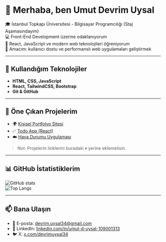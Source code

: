 # 👋 Merhaba, ben Umut Devrim Uysal  

🎓 İstanbul Topkapı Üniversitesi - Bilgisayar Programcılığı (Staj Aşamasındayım)  
💻 Front-End Development üzerine odaklanıyorum  
🌱 React, JavaScript ve modern web teknolojileri öğreniyorum  
🚀 Amacım: kullanıcı dostu ve performanslı web uygulamaları geliştirmek  

---

## 🚀 Kullandığım Teknolojiler  
- **HTML, CSS, JavaScript**  
- **React, TailwindCSS, Bootstrap**  
- **Git & GitHub**  

---

## 📌 Öne Çıkan Projelerim  
- 🌍 [Kişisel Portfolyo Sitesi](#)  
- ✅ [Todo App (React)](#)  
- ☁️ [Hava Durumu Uygulaması](#)  

> Not: Projelerin linklerini buradaki `#` yerine eklemelisin.  

---

## 📊 GitHub İstatistiklerim  
![GitHub stats](https://github-readme-stats.vercel.app/api?username=UmutUysal34&show_icons=true&theme=radical)  
![Top Langs](https://github-readme-stats.vercel.app/api/top-langs/?username=UmutUysal34&layout=compact&theme=radical)  

---

## 📫 Bana Ulaşın  
- 📧 E-posta: devrim.uysal34@gmail.com  
- 💼 LinkedIn: [linkedin.com/in/umut-d-uysal-109001313](https://www.linkedin.com/in/umut-d-uysal-109001313/)  
- 🐦 X: [x.com/devrimuysal34](https://x.com/devrimuysal34)

